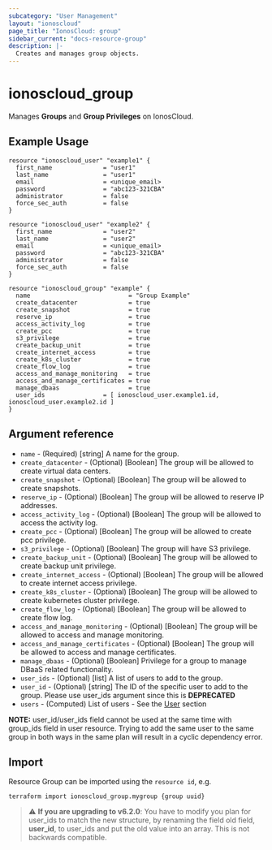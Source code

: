 ```yaml
---
subcategory: "User Management"
layout: "ionoscloud"
page_title: "IonosCloud: group"
sidebar_current: "docs-resource-group"
description: |-
  Creates and manages group objects.
---
```


# ionoscloud\_group

Manages **Groups** and **Group Privileges** on IonosCloud.

## Example Usage

```hcl
resource "ionoscloud_user" "example1" {
  first_name              = "user1"
  last_name               = "user1"
  email                   = <unique_email>
  password                = "abc123-321CBA"
  administrator           = false
  force_sec_auth          = false
}

resource "ionoscloud_user" "example2" {
  first_name              = "user2"
  last_name               = "user2"
  email                   = <unique_email>
  password                = "abc123-321CBA"
  administrator           = false
  force_sec_auth          = false
}

resource "ionoscloud_group" "example" {
  name                           = "Group Example"
  create_datacenter              = true
  create_snapshot                = true
  reserve_ip                     = true
  access_activity_log            = true
  create_pcc                     = true
  s3_privilege                   = true
  create_backup_unit             = true
  create_internet_access         = true
  create_k8s_cluster             = true
  create_flow_log                = true
  access_and_manage_monitoring   = true
  access_and_manage_certificates = true
  manage_dbaas                   = true
  user_ids                = [ ionoscloud_user.example1.id, ionoscloud_user.example2.id ] 
}
```

## Argument reference

* `name` - (Required) [string] A name for the group.
* `create_datacenter` - (Optional) [Boolean] The group will be allowed to create virtual data centers.
* `create_snapshot` - (Optional) [Boolean] The group will be allowed to create snapshots.
* `reserve_ip` - (Optional) [Boolean] The group will be allowed to reserve IP addresses.
* `access_activity_log` - (Optional) [Boolean] The group will be allowed to access the activity log.
* `create_pcc` - (Optional) [Boolean] The group will be allowed to create pcc privilege.
* `s3_privilege` - (Optional) [Boolean] The group will have S3 privilege.
* `create_backup_unit` - (Optional) [Boolean] The group will be allowed to create backup unit privilege.
* `create_internet_access` - (Optional) [Boolean] The group will be allowed to create internet access privilege.
* `create_k8s_cluster` - (Optional) [Boolean]  The group will be allowed to create kubernetes cluster privilege.
* `create_flow_log` - (Optional) [Boolean]  The group will be allowed to create flow log.
* `access_and_manage_monitoring` - (Optional) [Boolean]  The group will be allowed to access and manage monitoring.
* `access_and_manage_certificates` - (Optional) [Boolean]  The group will be allowed to access and manage certificates.
* `manage_dbaas` - (Optional) [Boolean]  Privilege for a group to manage DBaaS related functionality.
* `user_ids` - (Optional) [list] A list of users to add to the group.
* `user_id` - (Optional) [string] The ID of the specific user to add to the group. Please use user_ids argument since this is **DEPRECATED**
* `users` - (Computed) List of users - See the [User](user.md) section

**NOTE:** user_id/user_ids field cannot be used at the same time with group_ids field in user resource. Trying to add the same user to the same group in both ways in the same plan will result in a cyclic dependency error.

## Import

Resource Group can be imported using the `resource id`, e.g.

```shell
terraform import ionoscloud_group.mygroup {group uuid}
```

> :warning: **If you are upgrading to v6.2.0**: You have to modify you plan for user_ids to match the new structure, by renaming the field old field, **user_id**, to user_ids and put the old value into an array. This is not backwards compatible.
